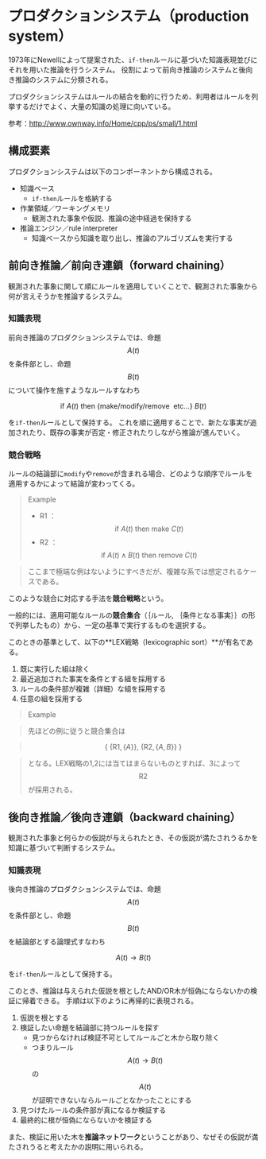 # プロダクションシステム（production system）

1973年にNewellによって提案された、`if-then`ルールに基づいた知識表現並びにそれを用いた推論を行うシステム。
役割によって前向き推論のシステムと後向き推論のシステムに分類される。

プロダクションシステムはルールの結合を動的に行うため、利用者はルールを列挙するだけでよく、大量の知識の処理に向いている。

参考：http://www.ownway.info/Home/cpp/ps/small/1.html

## 構成要素

プロダクションシステムは以下のコンポーネントから構成される。

* 知識ベース
  * `if-then`ルールを格納する
* 作業領域／ワーキングメモリ
  * 観測された事象や仮説、推論の途中経過を保持する
* 推論エンジン／rule interpreter
  * 知識ベースから知識を取り出し、推論のアルゴリズムを実行する

## 前向き推論／前向き連鎖（forward chaining）

観測された事象に関して順にルールを適用していくことで、観測された事象から何が言えそうかを推論するシステム。

### 知識表現

前向き推論のプロダクションシステムでは、命題 $$A(t)$$ を条件部とし、命題 $$B(t)$$ について操作を施すようなルールすなわち

$$
\mathrm{if} \ A(t)\ \mathrm{then} \ \{\mathrm{make}/\mathrm{modify}/\mathrm{remove \ \ etc...}\}\ B(t)
$$

を`if-then`ルールとして保持する。
これを順に適用することで、新たな事実が追加されたり、既存の事実が否定・修正されたりしながら推論が進んでいく。

### 競合戦略

ルールの結論部に`modify`や`remove`が含まれる場合、どのような順序でルールを適用するかによって結論が変わってくる。

>Example
>* R1 ： $$\mathrm{if} \ A(t)\ \mathrm{then} \ \mathrm{make}\ C(t)$$
>* R2 ： $$\mathrm{if} \ A(t) \wedge B(t)\ \mathrm{then} \ \mathrm{remove}\ C(t)$$

>ここまで極端な例はないようにすべきだが、複雑な系では想定されるケースである。

このような競合に対応する手法を**競合戦略**という。

一般的には、適用可能なルールの**競合集合**（｛ルール, ｛条件となる事実｝｝の形で列挙したもの）から、一定の基準で実行するものを選択する。

このときの基準として、以下の**LEX戦略（lexicographic sort）**が有名である。

1. 既に実行した組は除く
2. 最近追加された事実を条件とする組を採用する
3. ルールの条件部が複雑（詳細）な組を採用する
4. 任意の組を採用する

>Example

>先ほどの例に従うと競合集合は

>$$\{\ \{\mathrm{R1},\{A\}\}, \ \{\mathrm{R2},\{A,B\}\}\ \}$$

>となる。LEX戦略の1,2には当てはまらないものとすれば、3によって $$\mathrm{R2}$$ が採用される。

## 後向き推論／後向き連鎖（backward chaining）

観測された事象と何らかの仮説が与えられたとき、その仮説が満たされうるかを知識に基づいて判断するシステム。

### 知識表現

後向き推論のプロダクションシステムでは、命題 $$A(t)$$ を条件部とし、命題 $$B(t)$$ を結論部とする論理式すなわち

$$
A(t) \rightarrow B(t)
$$

を`if-then`ルールとして保持する。

このとき、推論は与えられた仮説を根としたAND/OR木が恒偽にならないかの検証に帰着できる。
手順は以下のように再帰的に表現される。

1. 仮説を根とする
2. 検証したい命題を結論部に持つルールを探す
    * 見つからなければ検証不可としてルールごと木から取り除く
    * つまりルール $$A(t) \rightarrow B(t)$$ の $$A(t)$$ が証明できないならルールごとなかったことにする
3. 見つけたルールの条件部が真になるか検証する
4. 最終的に根が恒偽にならないかを検証する

また、検証に用いた木を**推論ネットワーク**ということがあり、なぜその仮説が満たされうると考えたかの説明に用いられる。
